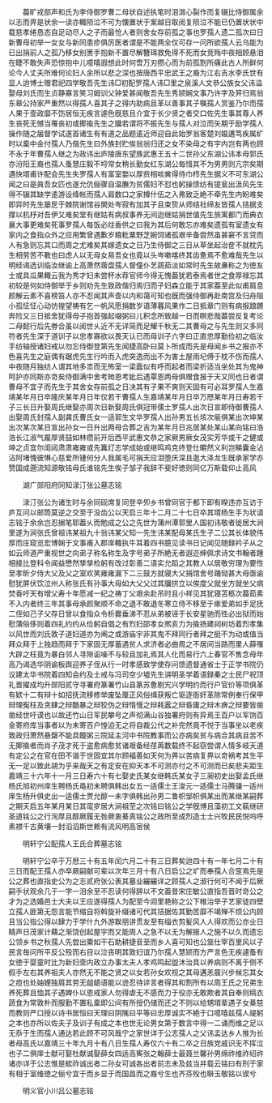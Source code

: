 <!-- { "loadSidebar": true } -->
　　葢旷戎部声和氏为李侍御罗曹二母状自述执笔时泪潸心裂作而复辍比侍御属余以志而畀是状余一读亦輙陨泣不可为懐置状于案越日取阅复陨泣不能已仍置状状中载慈孝绻恳态自足动尽人之子而最怆人者则舍女存前孤之事也罗孺人遗二孤次曰日新曹母初举一女女与新同患疹俱厉医者谓是不能两全仅可存一问所欲孺人云乌能为已出捐前人之孤乃移女别箦手抱新不置尽解簪珥救免得不死而女竞殇中夜相顾悬泪在睫不敢失声恐惊抱中儿噫嘻遐想此时何啻万刃攒心而为前孤割所痛此古人所鲜何论今人丈夫所难何论妇人余所以悲之深也按唐西平忠武王之裔为江右吉水李氏世有显人迨博士赠君祀四学敬吾先生讳□初配罗孺人讳□里之泉溪人文恭公族女父讳溢娶母刘氏而生贞静寡言笑习姆训父钟爱甚闻敬吾先生秀颕娴文事乃许字及笄归焉翁东皋公持家严重然以得孺人喜其子之得内助病且革以善事其子嘱孺人赏鉴乃尔而孺人果于壸政靡不饬居恒无疾言遽色旣慈且介宜于长少贤之者交口佐先生事其尊人养生丧死无憾当罹丧初或揶揄先生之牖若谓将不振先生与孺人对泣而矢期于励学孺人操作随之届督学试遂首诸生有有道之品题逺近师迎自此始罗翁客楚刘媪遘笃疾属纩时以槖中金付孺人乃偕先生曰外族封贮俟翁翁归还之女不染母之有宇内岂有两也顾不永于年曹孺人继之为政讳出庐陵唐东望族武惠王五十二世孙父东湖公讳本母郭氏亦汾阳王裔也孺人蚤慧庄毅不埒常女稍长勤女红东湖公毎惜其不为男男则亢宗矣期遇快壻甫许配会先生失罗孺人有富室婺以厚赀相啖兾得侍巾栉先生据义不可东湖公闻之曰是眞吾女匹也遂允伉俪骤自温膴为贫儒妇不怼也躬操馈纺有提瓮出汲风先生得不辍其缺学逺游设绛帐而孺人肩数口之家撙什伍之入弗致乏絶不牵先生内盼难矣即异时先生屡戹于棘院谢馆谷閴处岑寂有加其子且束贽从师结社缔友皆孺人拮据支撑以机杼对吾伊又难矣堂有继姑有病叔事养无间迨继姑捐世值先生旅寓都门而典衣襄大事更难矣死事罗孺人每饭必炷香供之曰我为其后何敢忘亦难矣遗孤有室遗女有家内之食指众外之应用繁曾遇歉岁粮粃粟野芝婉饲诸孤艰辛备尝然虽甚窘不言贷而人有急则忘其口而周之尤难矣其嫁遗女之日乃生侍御之三日从草坐起治奁不就枕先生相劳苦不斁也曰虑人以无母女易吾女也竟以头岑嗽喀终其齿惫焉不愈难哉先生以明经谒选训临汝继谕上高萧然蓿盘孺人督僮仆艺蔬茹淡如常时先生故亷称之为徳友士或具瓜果輙云我为秀才妇未尝杯水荐官师今得无愧葢犹若泰焉者世之食厚禄忘其初较是何如侍御举于乡则劝先生致政偕归焉归而子妇森立能于其家葢至此似甫肩息颜解云素不喜榜笞人亦不忍闻其声壸以内和蔼可知也旣而强侍御再赴南宫及归舟阻小孤怔怔心动彷徨望祷有乞一帆风愿捐数岁语薄暮风果作二日抵章门则有病报踉蹡奔险又三日抵舍犹得母子抱首强起啜粥曰儿积念所致越一日而瞑悲哉葢尝反复考论二母懿行后先劵合虽以阅世乆近不无详简而足耀千秋无二其曹母之与先生则又多同符者先生深于道训子以忠孝寡欲以畏天认已而母训子六字曰正直忠厚勤俭初之临汝手纺轴授诸妇戒以勿忘侍御登第先生闻捷高卧曰莫卜所成而先是母闻乡书之报亦不色喜先生之庭偶有踞虎先生行吟而入虎突逸而出不为害土屋雨圮傅于枕不伤而孺人中夜随月独纺人谓其地多祟而无怖室一梁蠧似有呼而起者而梁折适当坐处其为鬼神呵护亦同斯亦竒矣侍御满中舍考貤恩考妣后遇覃恩两母俱赠食报于天又同也日者谓曹母不宜子而先生于其舍女存前孤之日决其有子果不爽则天固有可必耳罗孺人生嘉靖某年月日卒隆庆某年月日年仅若干曹孺人生嘉靖某年月日卒万厯某年月日寿若干子三长日升娶周氏继娶亦周次日新娶周氏俱冠带儒士罗孺人出次日宣即侍御曹孺人出娶周氏封孺人副龚氏曹氏女一适郭生文华罗孺人出孙男五长垓次埏俱某出次坤某出次某次某日宣出孙女一日升出两母合葬之吉为某年月日兆居某处某山某向铭曰浩浩长江淑气龎厚贤喆如林缵前开后西平武惠文恭之家厥男厥女茂实芳华或干之健或坤之贞宜尔闺闼肃肃雍雍或先篝灯志学成始或继鸣鸡克终登仕皭然义利岂睇囊金沾沾阿堵愧彼惏心慈爱所锺何分人我属毛可捐天应泪堕庆深且逖大泽龙生旣承家学亦赞国成遡流知源敬铭母氏谁铭先生俟子邹子我辞不斐好徳则同亿万斯载仰止高风

　　湖广郧阳府同知渌汀张公墓志铭

　　渌汀张公为诸生时与余同砚席复同登辛夘乡书曾同官于都下即有暌违亦互访于庐互问以邮筒莫逆之交至于没齿公以天启三年十二月二十七日卒其壻杨生手为状请志铭于余余岂忍搦笔耶葢乆而勉成之公之先世为蒲州潭郭里人国初讳敬者徙居大涧里遂为涧张氏曾祖讳某祖九十翁讳某父知一先生讳某配母某氏生子二公其长体貌伟厚而庄窥览宏博娴于文事甫入郡庠輙执牛耳着四书臆见读书日记闻见随録衿子从之如云师道严重视世之向弟子称名称生及字号弟子所絶无者遐迩绅佩求诗文书翰者踵相接比登科令闻益懋然孳孳检躬有改过彰善二语实允蹈之其教人以居敬穷理为要性至孝昕夕侍大父及父之室欢笑雍雍漏下二三鼓方就寝大父捐馆舍号踊恸甚大母亟谕慰犹屏伏饮泣州人称张氏有孙事大母如大父父过其牖拱立以俟度父就坐方就坐父病焚香吁天有增父寿十年愿减一纪之祷丁父艰余赴吊时且小祥见其犹寝苫柩次葢茹素不入内者终三年其事母承颜聚顺不命之退不敢退冬寒立侍不移至于瘃爱弟如手足抚二侄如己子父存日曾以食指众令析爨垂涕不忍从弟被诬于长安星驰而徃必出狱而始慰蒲俗侈则着四礼约约从俭躬自倡之有烈妇邵孝女熈亥力为揄扬建祠树坊着烈孝集以风世而刘氏敦子道妇道亦为阐之或游庙宇非其鬼不拜同行者拜之挺不为动或值当拜众拜于上独趋而拜于下家固无厚蓄遇贫人求济者必曲周之不居间当路而里人薛罹大辟之枉竟为暴白邻人寻隙诟噪不与较且加礼焉其人化而易行六上春官不售念母年高乃谒选华阴谕板舆迎养子侄从行一时孝感致学使存问馈遗督通省士于正学书院仍议建太华书院着四知会约及士戒与冯司空少墟先生讲明圣学着语録秦之士民尸祝顶礼晋擢成均升郧阳贰守寻署府篆署竹山县篆苏惫剔宄兴学明约而行户官价等项俱革有欵十二有辩十如招抚流移修举废坠厘正风俗缉获叛亡驱逐衙奸革除常例奉行保甲辩理寃枉及贪肆之辩酷暴之辩狡伪之辩惰慢之辩耗蠧之辩昏庸之辩木痹之辩要皆凿凿经世吁谟也以故还竹山日军民攀号之声彻满山谷独署府则有异焉王百户以军饷百金寄府库当事者以为未寄百户惶迫无之将自裁公代之补完然竟不悦于当事坐以老疾致政归萧然悬罄不能具饘粥三院延主河中书院教事而公亦病矣贫与病合其病且苦不无揶揄者而肖子茂才死于盗愈病愈贫诸艰备经荏苒数载终不起窃尝谓人情多岐天道有定公之在官在田不谐于世固宜其尔顾福善如天何为畀以苦病复畀以竒祸考其生平无一足以致此胡为乎来哉天之有定安在抑天本不可测亦付之不可测而已矣悲夫距生嘉靖三十六年十一月三日寿六十有七娶史氏某女继韩氏某女子三昶初史出娶孟氏继杨氏旭初州庠生聘杨氏黾初未聘俱韩出女五一适儒士王浚元一适儒士马腾骧一适州庠生杨升俱史出一适儒士贾允醇一未字俱韩出孙男二鲁帜邹帜俱某出而某继某嗣葬之期天启五年某月某日其窀穸居大涧祖茔之次铭曰铭公之学旣博且藻初工文蓻继研圣道铭公之行洵厚且醇厥履无咎厥衷綦真铭公之政所至成烈造士士兴牧民民悦呜呼素襟千古黄壤一封滔滔斯世赖有流风明高宻侯

　　明轩宁公配孺人王氏合葬墓志铭

　　明轩宁公卒于万厯三十有五年闰六月二十有三日葬矣迨四十有一年七月二十有三日而配王孺人亦卒厥嗣献可辈以次年三月十有八日启公之圹而奉孺人合窆焉先是公之葬也直指史公为之志贰府张公表其墓业纚纚详之顾孺人之淑行何可不闻于后厥嗣手状观余几于一字一泪余至不忍读何得辞以不文葢昔宋庄敏公直指吾晋时竒公之才为之选婚邑士大夫以王应遂得孺人为配至今闾里艳称之公下帷治举子艺家徒四壁立孺人匪第无怨言能节缩自将斡旋补缀诸可代其拮据佐其勤苦靡不竭殚不烦公内顾且当公指公得以肆力于学什九外游聫朋讲贯友至有缁衣剪髪风人人得欢而公亦业日精声日茂家计藉之渐饶创起屋宇而又能周人之急不以无为解报人之施不以久而遗忘公领乡书之秋孺人先尝出粟如干石助耕捷音至而乡人喜可知也公筮仕宰百里风以子民言毎问所平反公殁而右目以泣丧明其敦妇谊乃尔孺人慧颕而方严言色无疾遽蚤有女徳于婴童时比为新妇壸内政立办事太夫人孝鸡鸣起盥沐治具以养病则不离于侧不假手左右其养祖夫人亦然无不能之贤之以女若孙女欢视之其母遘恙晨兴步候忘其女之痘也处妯娌独肩其劳无龃龉语能以逊忍待谇言者得其和割所有以周王氏之兄弟生养死葬且恤其子遇婢仆以恩戒家人勿得虐无不感而力于役亦无敢欺者其自奉则缟衣蔬食为常敦朴而服勤不置私槖即公间有所授仍储而还之不则以给甥壻辈遇子女綦慈而教则严口授以诗书居恒曰天理曰阴隲曰平等曰忠厚诚实不絶于口噫嘻兹孺人禔躬之本也亦所以佐夫子及训子有成之本也世无论男女第于数言中得一二诵而维之足以无忝于生而孺人通达若此顾不可风哉宁之家世详于公志孺人之父讳孟达乡人推为长者母高氏以嘉靖三十年九月十有八日生孺人寿仅六十有二卒之日族党戚识无不挥泣也子二俱庠士献可娶杜献诚娶薛女四适高寯张之翰薛士最聂兰馨孙男绵祚维祚绍祚诸亦详于公志惟是綋祚诚出者二孙女可诚各出者前志未及兹当并载云铭曰有刑于家有相于室维徳之俪兮宜于而乡显于而国昌而之裔兮生也齐芬殁也聨玉敬铭以锲兮

　　明义官小川吕公墓志铭

